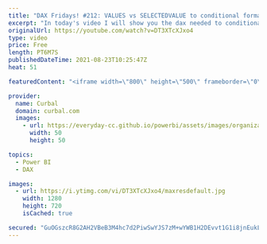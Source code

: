 ```yaml
---
title: "DAX Fridays! #212: VALUES vs SELECTEDVALUE to conditional format a line chart"
excerpt: "In today's video I will show you the dax needed to conditional format a line chart in Power BI and by doing that, I will show you the difference between SELECTEDVALUE and VALUES.  Enjoy!  Here you can download all the pbix files: https://curbal.com/donwload-center\r \r SUBSCRIBE to learn more about Power"
originalUrl: https://youtube.com/watch?v=DT3XTcXJxo4
type: video
price: Free
length: PT6M7S
publishedDateTime: 2021-08-23T10:25:47Z
heat: 51

featuredContent: "<iframe width=\"800\" height=\"500\" frameborder=\"0\" src=\"https://www.youtube.com/embed/DT3XTcXJxo4\" allow=\"accelerometer; autoplay; encrypted-media; gyroscope; picture-in-picture\" allowfullscreen></iframe>"

provider:
  name: Curbal
  domain: curbal.com
  images:
    - url: https://everyday-cc.github.io/powerbi/assets/images/organizations/curbal.com-50x50.jpg
      width: 50
      height: 50

topics:
  - Power BI
  - DAX

images:
  - url: https://i.ytimg.com/vi/DT3XTcXJxo4/maxresdefault.jpg
    width: 1280
    height: 720
    isCached: true

secured: "GuOGszcR8G2AH2VBeB3M4hc7d2PiwSwYJS7zM+wYWB1H2DEvvt1G1i8jnEukLHJ8+HdroxvqZmiYq/PRQPoFaK7BH5TaD77YVUuEe2YXVaTkrWQ4KKaoFhSVNqstACbMMBObrXLhjX/tm0ZtRF2Ne1Krn5D7xnTqET6fp3PPEFeJdxaKFs+ySvQrumkEOsdDxuRsyunuPf4yd0lrTuvFbobLVI+YczqGty/ltETc9AnIe+Px0bMwKf5mjAutC6sMhsBEO9P9qtwZo8aT+pE4wqtQviqQNJ0KI90H84TRUXccuF1P3nKoqMInCVwrDG71fchFw2nQJoELP/x4HsJUn0LjhwE7tMXG14DKMOiNYRGnySIytleQBJpvZ/MDfpYaZTz+bkaiCvNZbiF7ybP/sxA341v0ibf1ckrHJkDl97s=;p7oRJejr1VNRBD/UHXyTww=="
---
```


